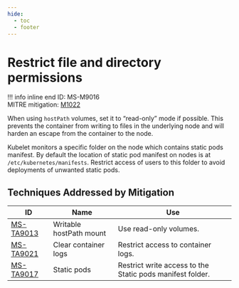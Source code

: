 ```yaml
---
hide:
  - toc
  - footer
---
```


# Restrict file and directory permissions

!!! info inline end
    ID: MS-M9016<br>
    MITRE mitigation: [M1022](https://attack.mitre.org/mitigations/M1022/)


When using `hostPath` volumes, set it to “read-only” mode if possible. This prevents the container from writing to files in the underlying node and will harden an escape from the container to the node.

Kubelet monitors a specific folder on the node which contains static pods manifest. By default the location of static pod manifest on nodes is at `/etc/kubernetes/manifests`. Restrict access of users to this folder to avoid deployments of unwanted static pods.


## Techniques Addressed by Mitigation

|ID|Name|Use|
|--|----------|-----------|
|[MS-TA9013](../techniques/Writable%20hostPath%20mount.md)|Writable hostPath mount|Use read-only volumes.|
|[MS-TA9021](../techniques/Clear%20container%20logs.md)|Clear container logs|Restrict access to container logs.|
|[MS-TA9017](../techniques/Static%20Pods.md)|Static pods|Restrict write access to the Static pods manifest folder.|